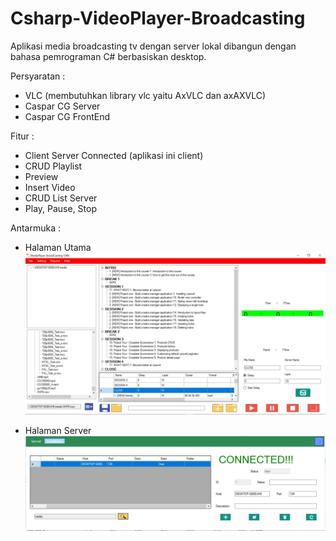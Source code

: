 # Csharp-VideoPlayer-Broadcasting
Aplikasi media broadcasting tv dengan server lokal dibangun dengan bahasa pemrograman C# berbasiskan desktop.


Persyaratan :
- VLC (membutuhkan library vlc yaitu AxVLC dan axAXVLC)
- Caspar CG Server
- Caspar CG FrontEnd

Fitur :
- Client Server Connected 
(aplikasi ini client)
- CRUD Playlist
- Preview 
- Insert Video
- CRUD List Server
- Play, Pause, Stop

Antarmuka :
- Halaman Utama
![Github Logo](/Resources/Portfolio1-2.JPG)

- Halaman Server
![Github Logo](/Resources/Portfolio1-1.JPG)
